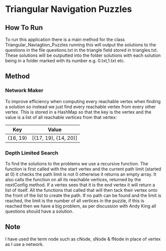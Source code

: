 # Triangular Navigation Puzzles
## How To Run
To run this application there is a main method for the class Triangular_Naviagtion_Puzzles running this will output the solutions to the questions in the file questions.txt in the triangle field stored in triangles.txt. These solutions will be outputted into the folder solutions with each solution being in a folder marked with its number e.g. 0.txt,1.txt etc.

## Method
### Network Maker
To improve efficiency when computing every reachable vertex when finding a solution so instead we just find every reachable vertex from every other vertex. This is stored in a HashMap so that the key is the vertex and the value is a list of all reachable vertices from that vertex:

| Key      |         Value        |
|----------|:--------------------:|
| (16, 19) | [(17, 19), (14, 20)] |

### Depth Limited Search
To find the solutions to the problems we use a recursive function. The function is first called with the start vertex and the current path limit (started at 0) it checks the path limit is not 0 otherwise it returns an empty array. It also calls the function on all its reachable vertices, returned by the nextConfig method. If a vertex sees that it is the end vertex it will return a list of itself. All the functions that called that will then tack their vertex onto the front of the list to create the path. If no path can be found and the limit is reached, the limit is the number of all vertices in the puzzle, if this is reached then we have a big problem, as per discussion with Andy King all questions should have a solution.

## Note
I have used the term node such as cNode, sNode & fNode in place of vertex as I use a network.
